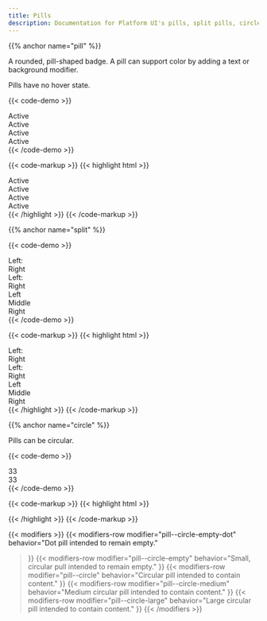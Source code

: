 ```yaml
---
title: Pills
description: Documentation for Platform UI's pills, split pills, circle pills, and close pills components.
---
```

{{% anchor name="pill" %}}

A rounded, pill-shaped badge. A pill can support color by adding a text or background modifier.

Pills have no hover state.

{{< code-demo >}}
<div class="pill">
  Active
</div>
<div class="pill text--white background--navy">
  Active
</div>
<div class="pill text--white background--skyblue">
  Active
</div>
<div class="pill text--white background--salmon">
  Active
</div>
{{< /code-demo >}}

{{< code-markup >}}
{{< highlight html >}}
<div class="pill">
  Active
</div>
<div class="pill text--white background--navy">
  Active
</div>
<div class="pill text--white background--skyblue">
  Active
</div>
<div class="pill text--white background--salmon">
  Active
</div>
{{< /highlight >}}
{{< /code-markup >}}

{{% anchor name="split" %}}

{{< code-demo >}}
<div class="pill pill--split">
  <div class="pill__label">Left:</div>
  <div class="pill__content">Right</div>
</div>
<div class="pill pill--split text--white background--peach">
  <div class="pill__label text--brown">Left:</div>
  <div class="pill__content">Right</div>
</div>
<div class="pill pill--split text--white background--navy">
  <div class="pill__content background--salmon">Left</div>
  <div class="pill__content background--olive">Middle</div>
  <div class="pill__content background--skyblue">Right</div>
</div>
{{< /code-demo >}}

{{< code-markup >}}
{{< highlight html >}}
<div class="pill pill--split">
  <div class="pill__label">Left:</div>
  <div class="pill__content">Right</div>
</div>
<div class="pill pill--split text--white background--peach">
  <div class="pill__label text--brown">Left:</div>
  <div class="pill__content">Right</div>
</div>
<div class="pill pill--split text--white background--navy">
  <div class="pill__content background--salmon">Left</div>
  <div class="pill__content background--olive">Middle</div>
  <div class="pill__content background--skyblue">Right</div>
</div>
{{< /highlight >}}
{{< /code-markup >}}

{{% anchor name="circle" %}}

Pills can be circular.

{{< code-demo >}}
<div class="pill pill--circle">
  33
</div>
<div class="pill pill--circle text--white background--salmon">
  33
</div>
{{< /code-demo >}}

{{< code-markup >}}
{{< highlight html >}}
<div class="pill pill--circle">
  <!-- Optional content here! -->
</div>
<div class="pill pill--circle text--white background--salmon">
  <!-- Optional content here! -->
</div>
{{< /highlight >}}
{{< /code-markup >}}

{{< modifiers >}}
{{< modifiers-row 
  modifier="pill--circle-empty-dot"
  behavior="Dot pill intended to remain empty." 
>}}
{{< modifiers-row 
  modifier="pill--circle-empty"
  behavior="Small, circular pull intended to remain empty." 
>}}
{{< modifiers-row 
  modifier="pill--circle"
  behavior="Circular pill intended to contain content." 
>}}
{{< modifiers-row 
  modifier="pill--circle-medium"
  behavior="Medium circular pill intended to contain content." 
>}}
{{< modifiers-row 
  modifier="pill--circle-large"
  behavior="Large circular pill intended to contain content." 
>}}
{{< /modifiers >}}
